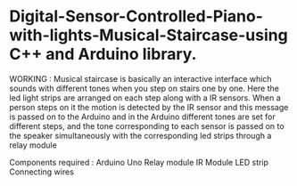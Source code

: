 # Digital-Sensor-Controlled-Piano-with-lights-Musical-Staircase-using C++ and Arduino library.
WORKING :
Musical staircase is basically an interactive interface which 
sounds with different tones when you step on stairs one by 
one.
Here the led light strips are arranged on each step along with 
a IR sensors. When a person steps on it the motion is 
detected by the IR sensor and this message is passed on to 
the Arduino and in the Arduino different tones are set for 
different steps, and the tone corresponding to each sensor is 
passed on to the speaker simultaneously with the 
corresponding led strips through a relay module

Components required :
Arduino Uno 
Relay module 
IR Module 
LED strip 
Connecting wires
